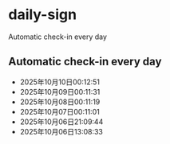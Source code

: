 # daily-sign
Automatic check-in every day
## Automatic check-in every day
- 2025年10月10日00:12:51
- 2025年10月09日00:11:31
- 2025年10月08日00:11:19
- 2025年10月07日00:11:01
- 2025年10月06日21:09:44
- 2025年10月06日13:08:33
